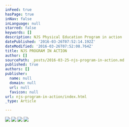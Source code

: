 ```yaml
---
inFeed: true
hasPage: true
inNav: false
inLanguage: null
starred: false
keywords: []
description: NJS Physical Education Program in action
datePublished: '2016-03-26T07:52:14.192Z'
dateModified: '2016-03-26T07:52:08.764Z'
title: NJS PROGRAM IN ACTION
author: []
sourcePath: _posts/2016-03-25-njs-program-in-action.md
published: true
authors: []
publisher:
  name: null
  domain: null
  url: null
  favicon: null
url: njs-program-in-action/index.html
_type: Article

---
```

![](https://the-grid-user-content.s3-us-west-2.amazonaws.com/e4073b25-a032-4dd9-b63f-a07292551253.jpg)
![](https://the-grid-user-content.s3-us-west-2.amazonaws.com/e7c84e9b-206d-40e3-b1b8-898ccad11be7.jpg)
![](https://the-grid-user-content.s3-us-west-2.amazonaws.com/ee988074-718c-4fa9-9727-8b64093a9dd3.jpg)
![](https://the-grid-user-content.s3-us-west-2.amazonaws.com/a360dc35-03d7-45c4-909d-e9f566b70329.jpg)